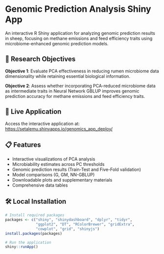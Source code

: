 # Genomic Prediction Analysis Shiny App

An interactive R Shiny application for analyzing genomic prediction results in sheep, focusing on methane emissions and feed efficiency traits using microbiome-enhanced genomic prediction models.

## 🎯 Research Objectives

**Objective 1**: Evaluate PCA effectiveness in reducing rumen microbiome data dimensionality while retaining essential biological information.

**Objective 2**: Assess whether incorporating PCA-reduced microbiome data as intermediate traits in Neural Network GBLUP improves genomic prediction accuracy for methane emissions and feed efficiency traits.

## 🚀 Live Application

Access the interactive application at: https://setalemu.shinyapps.io/genomics_app_deploy/

## 📋 Features

- Interactive visualizations of PCA analysis
- Microbiability estimates across PC thresholds  
- Genomic prediction results (Train-Test and Five-Fold validation)
- Model comparisons (G, GM, NN-GBLUP)
- Downloadable plots and supplementary materials
- Comprehensive data tables

## 🛠️ Local Installation

```r
# Install required packages
packages <- c("shiny", "shinydashboard", "dplyr", "tidyr", 
              "ggplot2", "DT", "RColorBrewer", "gridExtra", 
              "cowplot", "grid", "shinyjs")
install.packages(packages)

# Run the application
shiny::runApp()
